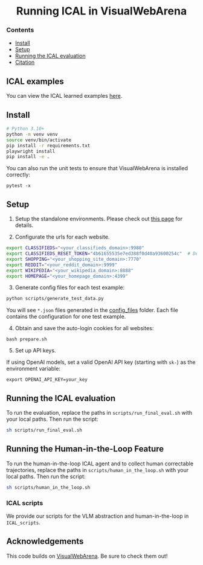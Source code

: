 <h1 align="center">
    Running ICAL in VisualWebArena
</h1>

### Contents
<div class="toc">
<ul>
<li><a href="#install"> Install </a></li>
<li><a href="#setup"> Setup </a></li>
<li><a href="#running-the-ical-evaluation"> Running the ICAL evaluation </a></li>
<li><a href="#citation"> Citation </a></li>
</ul>
</div>

## ICAL examples
You can view the ICAL learned examples [here](https://github.com/Gabesarch/ICAL/VisualWebArena/learned_examples).

## Install
```bash
# Python 3.10+
python -m venv venv
source venv/bin/activate
pip install -r requirements.txt
playwright install
pip install -e .
```

You can also run the unit tests to ensure that VisualWebArena is installed correctly:
```
pytest -x
```

## Setup
1. Setup the standalone environments.
Please check out [this page](environment_docker/README.md) for details.

2. Configurate the urls for each website.
```bash
export CLASSIFIEDS="<your_classifieds_domain>:9980"
export CLASSIFIEDS_RESET_TOKEN="4b61655535e7ed388f0d40a93600254c"  # Default reset token for classifieds site, change if you edited its docker-compose.yml
export SHOPPING="<your_shopping_site_domain>:7770"
export REDDIT="<your_reddit_domain>:9999"
export WIKIPEDIA="<your_wikipedia_domain>:8888"
export HOMEPAGE="<your_homepage_domain>:4399"
```

3. Generate config files for each test example:
```bash
python scripts/generate_test_data.py
```
You will see `*.json` files generated in the [config_files](./config_files) folder. Each file contains the configuration for one test example.

4. Obtain and save the auto-login cookies for all websites:
```
bash prepare.sh
```

5. Set up API keys.

If using OpenAI models, set a valid OpenAI API key (starting with `sk-`) as the environment variable:
```
export OPENAI_API_KEY=your_key
```

## Running the ICAL evaluation
To run the evaluation, replace the paths in `scripts/run_final_eval.sh` with your local paths. Then run the script:
```bash
sh scripts/run_final_eval.sh
```

## Running the Human-in-the-Loop Feature
To run the human-in-the-loop ICAL agent and to collect human correctable trajectories, replace the paths in `scripts/human_in_the_loop.sh` with your local paths. Then run the script:
```bash
sh scripts/human_in_the_loop.sh
```

### ICAL scripts
We provide our scripts for the VLM abstraction and human-in-the-loop in `ICAL_scripts`.

## Acknowledgements

This code builds on [VisualWebArena](https://github.com/web-arena-x/visualwebarena). Be sure to check them out!
